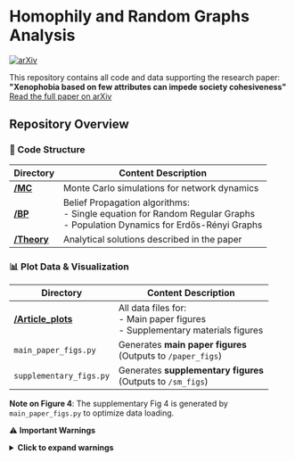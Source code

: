 # Homophily and Random Graphs Analysis

[![arXiv](https://img.shields.io/badge/arXiv-2506.18513-b31b1b.svg)](https://arxiv.org/abs/2506.18513)

This repository contains all code and data supporting the research paper:  
**"Xenophobia based on few attributes can impede society cohesiveness"**  
[Read the full paper on arXiv](https://arxiv.org/abs/2506.18513)

## Repository Overview

### 📁 Code Structure
| Directory | Content Description |
|-----------|---------------------|
| [**/MC**](./MC) | Monte Carlo simulations for network dynamics |
| [**/BP**](./BP) | Belief Propagation algorithms:<br>- Single equation for Random Regular Graphs<br>- Population Dynamics for Erdős-Rényi Graphs |
| [**/Theory**](./Theory) | Analytical solutions described in the paper |

### 📊 Plot Data & Visualization
| Directory | Content Description |
|-----------|---------------------|
| [**/Article_plots**](./Article_plots) | All data files for:<br>- Main paper figures<br>- Supplementary materials figures |
| `main_paper_figs.py` | Generates **main paper figures**<br>(Outputs to `/paper_figs`) |
| `supplementary_figs.py` | Generates **supplementary figures**<br>(Outputs to `/sm_figs`) |

**Note on Figure 4**: The supplementary Fig 4 is generated by `main_paper_figs.py` to optimize data loading.

⚠️ **Important Warnings**
<details> <summary><strong>Click to expand warnings</strong></summary>
*Directory Structure* 
1. The scripts expect the exact directory structure:
   - /Article_plots (contains all data files)
   
2. If you modify the structure, you must update the paths in:
   - main_paper_figs.py
   - supplementary_figs.py
   
